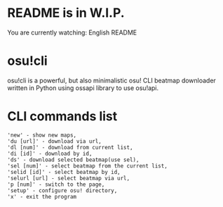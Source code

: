# README is in W.I.P.
You are currently watching: English README
# osu!cli
osu!cli is a powerful, but also minimalistic osu! CLI beatmap downloader written in Python using ossapi library to use osu!api.

# CLI commands list

```
'new' - show new maps,
'du [url]' - download via url,
'dl [num]' - download from current list,
'di [id]' - download by id,
'ds' - download selected beatmap(use sel),
'sel [num]' - select beatmap from the current list,
'selid [id]' - select beatmap by id,
'selurl [url] - select beatmap via url,
'p [num]' - switch to the page,
'setup' - configure osu! directory,
'x' - exit the program
```
